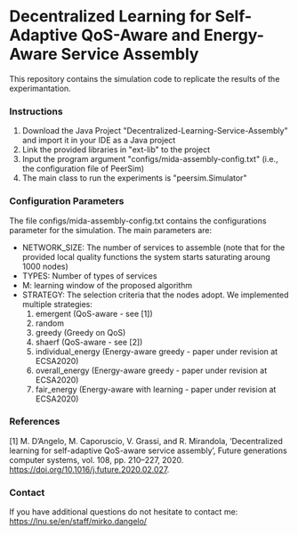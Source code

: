# Decentralized Learning for Self-Adaptive QoS-Aware and Energy-Aware Service Assembly
This repository contains the simulation code to replicate the results of the experimantation.

### Instructions
1. Download the Java Project "Decentralized-Learning-Service-Assembly" and import it in your IDE as a Java project
2. Link the provided libraries in "ext-lib" to the project
3. Input the program argument "configs/mida-assembly-config.txt" (i.e., the configuration file of PeerSim)
4. The main class to run the experiments is "peersim.Simulator"

### Configuration Parameters
The file configs/mida-assembly-config.txt contains the configurations parameter for the simulation. The main parameters are:
- NETWORK_SIZE: The number of services to assemble (note that for the provided local quality functions the system starts saturating aroung 1000 nodes)
- TYPES: Number of types of services
- M: learning window of the proposed algorithm
- STRATEGY: The selection criteria that the nodes adopt. We implemented multiple strategies:
  1. emergent (QoS-aware - see [1])
  2. random 
  3. greedy (Greedy on QoS)
  4. shaerf (QoS-aware - see [2])
  5. individual_energy (Energy-aware greedy - paper under revision at ECSA2020)
  6. overall_energy (Energy-aware greedy - paper under revision at ECSA2020)
  7. fair_energy (Energy-aware with learning - paper under revision at ECSA2020)
  
### References 
 
[1] M. D’Angelo, M. Caporuscio, V. Grassi, and R. Mirandola, ‘Decentralized learning for self-adaptive QoS-aware service assembly’, Future generations computer systems, vol. 108, pp. 210–227, 2020. https://doi.org/10.1016/j.future.2020.02.027.


### Contact 
If you have additional questions do not hesitate to contact me: https://lnu.se/en/staff/mirko.dangelo/
